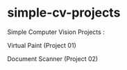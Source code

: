# simple-cv-projects

Simple Computer Vision Projects :


Virtual Paint (Project 01)

Document Scanner (Project 02)
